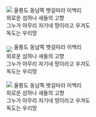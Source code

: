 <HTML>
<HEAD>
<TITLE>그림 삽입</TITLE>
</HEAD>
<BODY>
<IMG SRC="https://search.naver.com/search.naver?where=image sm=tab_jum&ie=utf8&query=%EB%8F%85%EB%8F%84#" ALIGN="top">
울릉도 동남쪽 뱃길따라 이백리<BR>
외로운 섬하나 새들의 고향<BR>
그누가 아무리 자기네 땅이라고 우겨도<BR>
독도는 우리땅<BR><BR>
<IMG SRC="https://search.naver.com/search.naver?where=image sm=tab_jum&ie=utf8&query=%EB%8F%85%EB%8F%84#" ALIGN="middle">
울릉도 동남쪽 뱃길따라 이백리<BR>
외로운 섬하나 새들의 고향<BR>
그누가 아무리 자기네 땅이라고 우겨도<BR>
독도는 우리땅<BR><BR>
<IMG SRC="https://search.naver.com/search.naver?where=image sm=tab_jum&ie=utf8&query=%EB%8F%85%EB%8F%84#" ALIGN="bottom">
울릉도 동남쪽 뱃길따라 이백리<BR>
외로운 섬하나 새들의 고향<BR>
그누가 아무리 자기네 땅이라고 우겨도<BR>
독도는 우리땅
</BODY>
</HTML>
